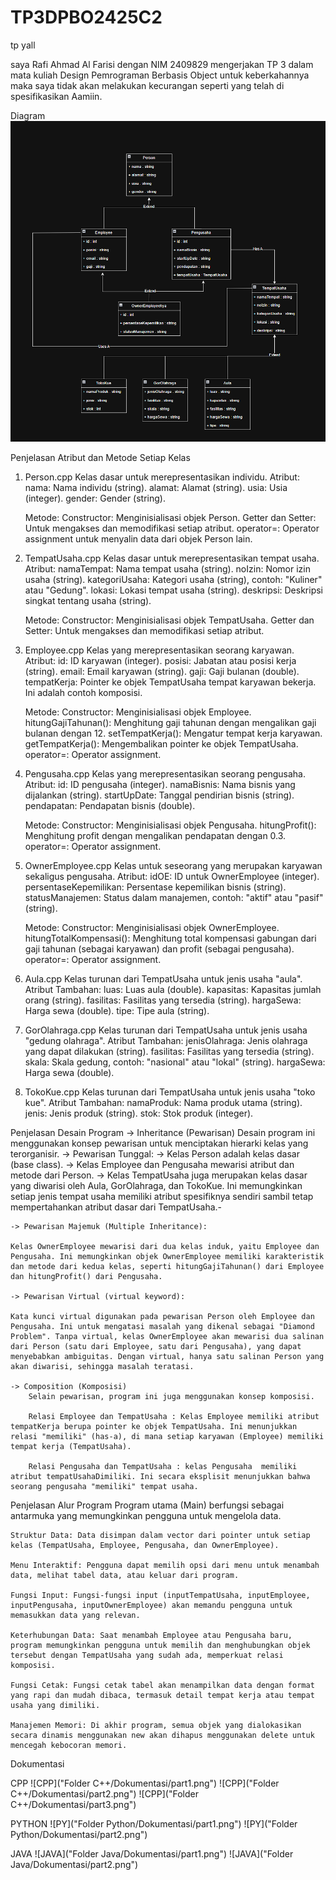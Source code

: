 # TP3DPBO2425C2

tp yall

saya Rafi Ahmad Al Farisi dengan NIM 2409829
mengerjakan TP 3 dalam mata kuliah Design Pemrograman Berbasis Object
untuk keberkahannya maka saya tidak akan melakukan kecurangan
seperti yang telah di spesifikasikan Aamiin.

Diagram
![Diagram](Design.png)

Penjelasan Atribut dan Metode Setiap Kelas

1. Person.cpp
   Kelas dasar untuk merepresentasikan individu.
   Atribut:
   nama: Nama individu (string).
   alamat: Alamat (string).
   usia: Usia (integer).
   gender: Gender (string).

   Metode:
   Constructor: Menginisialisasi objek Person.
   Getter dan Setter: Untuk mengakses dan memodifikasi setiap atribut.
   operator=: Operator assignment untuk menyalin data dari objek Person lain.

2. TempatUsaha.cpp
   Kelas dasar untuk merepresentasikan tempat usaha.
   Atribut:
   namaTempat: Nama tempat usaha (string).
   noIzin: Nomor izin usaha (string).
   kategoriUsaha: Kategori usaha (string), contoh: "Kuliner" atau "Gedung".
   lokasi: Lokasi tempat usaha (string).
   deskripsi: Deskripsi singkat tentang usaha (string).

   Metode:
   Constructor: Menginisialisasi objek TempatUsaha.
   Getter dan Setter: Untuk mengakses dan memodifikasi setiap atribut.

3. Employee.cpp
   Kelas yang merepresentasikan seorang karyawan.
   Atribut:
   id: ID karyawan (integer).
   posisi: Jabatan atau posisi kerja (string).
   email: Email karyawan (string).
   gaji: Gaji bulanan (double).
   tempatKerja: Pointer ke objek TempatUsaha tempat karyawan bekerja. Ini adalah contoh komposisi.

   Metode:
   Constructor: Menginisialisasi objek Employee.
   hitungGajiTahunan(): Menghitung gaji tahunan dengan mengalikan gaji bulanan dengan 12.
   setTempatKerja(): Mengatur tempat kerja karyawan.
   getTempatKerja(): Mengembalikan pointer ke objek TempatUsaha.
   operator=: Operator assignment.

4. Pengusaha.cpp
   Kelas yang merepresentasikan seorang pengusaha.
   Atribut:
   id: ID pengusaha (integer).
   namaBisnis: Nama bisnis yang dijalankan (string).
   startUpDate: Tanggal pendirian bisnis (string).
   pendapatan: Pendapatan bisnis (double).

   Metode:
   Constructor: Menginisialisasi objek Pengusaha.
   hitungProfit(): Menghitung profit dengan mengalikan pendapatan dengan 0.3.
   operator=: Operator assignment.

5. OwnerEmployee.cpp
   Kelas untuk seseorang yang merupakan karyawan sekaligus pengusaha.
   Atribut:
   idOE: ID untuk OwnerEmployee (integer).
   persentaseKepemilikan: Persentase kepemilikan bisnis (string).
   statusManajemen: Status dalam manajemen, contoh: "aktif" atau "pasif" (string).

   Metode:
   Constructor: Menginisialisasi objek OwnerEmployee.
   hitungTotalKompensasi(): Menghitung total kompensasi gabungan dari gaji tahunan (sebagai karyawan) dan profit (sebagai pengusaha).
   operator=: Operator assignment.

6. Aula.cpp
   Kelas turunan dari TempatUsaha untuk jenis usaha "aula".
   Atribut Tambahan:
   luas: Luas aula (double).
   kapasitas: Kapasitas jumlah orang (string).
   fasilitas: Fasilitas yang tersedia (string).
   hargaSewa: Harga sewa (double).
   tipe: Tipe aula (string).

7. GorOlahraga.cpp
   Kelas turunan dari TempatUsaha untuk jenis usaha "gedung olahraga".
   Atribut Tambahan:
   jenisOlahraga: Jenis olahraga yang dapat dilakukan (string).
   fasilitas: Fasilitas yang tersedia (string).
   skala: Skala gedung, contoh: "nasional" atau "lokal" (string).
   hargaSewa: Harga sewa (double).

8. TokoKue.cpp
   Kelas turunan dari TempatUsaha untuk jenis usaha "toko kue".
   Atribut Tambahan:
   namaProduk: Nama produk utama (string).
   jenis: Jenis produk (string).
   stok: Stok produk (integer).

Penjelasan Desain Program
-> Inheritance (Pewarisan)
Desain program ini menggunakan konsep pewarisan untuk menciptakan hierarki kelas yang terorganisir.
-> Pewarisan Tunggal:
-> Kelas Person adalah kelas dasar (base class).
-> Kelas Employee dan Pengusaha mewarisi atribut dan metode dari Person.
-> Kelas TempatUsaha juga merupakan kelas dasar yang diwarisi oleh Aula, GorOlahraga, dan TokoKue. Ini memungkinkan setiap jenis tempat usaha memiliki atribut spesifiknya sendiri sambil tetap mempertahankan atribut dasar dari TempatUsaha.-

    -> Pewarisan Majemuk (Multiple Inheritance):

    Kelas OwnerEmployee mewarisi dari dua kelas induk, yaitu Employee dan Pengusaha. Ini memungkinkan objek OwnerEmployee memiliki karakteristik dan metode dari kedua kelas, seperti hitungGajiTahunan() dari Employee dan hitungProfit() dari Pengusaha.

    -> Pewarisan Virtual (virtual keyword):

    Kata kunci virtual digunakan pada pewarisan Person oleh Employee dan Pengusaha. Ini untuk mengatasi masalah yang dikenal sebagai "Diamond Problem". Tanpa virtual, kelas OwnerEmployee akan mewarisi dua salinan dari Person (satu dari Employee, satu dari Pengusaha), yang dapat menyebabkan ambiguitas. Dengan virtual, hanya satu salinan Person yang akan diwarisi, sehingga masalah teratasi.

    -> Composition (Komposisi)
        Selain pewarisan, program ini juga menggunakan konsep komposisi.

        Relasi Employee dan TempatUsaha : Kelas Employee memiliki atribut tempatKerja berupa pointer ke objek TempatUsaha. Ini menunjukkan relasi "memiliki" (has-a), di mana setiap karyawan (Employee) memiliki tempat kerja (TempatUsaha).

        Relasi Pengusaha dan TempatUsaha : kelas Pengusaha  memiliki atribut tempatUsahaDimiliki. Ini secara eksplisit menunjukkan bahwa seorang pengusaha "memiliki" tempat usaha.

Penjelasan Alur Program
Program utama (Main) berfungsi sebagai antarmuka yang memungkinkan pengguna untuk mengelola data.

    Struktur Data: Data disimpan dalam vector dari pointer untuk setiap kelas (TempatUsaha, Employee, Pengusaha, dan OwnerEmployee).

    Menu Interaktif: Pengguna dapat memilih opsi dari menu untuk menambah data, melihat tabel data, atau keluar dari program.

    Fungsi Input: Fungsi-fungsi input (inputTempatUsaha, inputEmployee, inputPengusaha, inputOwnerEmployee) akan memandu pengguna untuk memasukkan data yang relevan.

    Keterhubungan Data: Saat menambah Employee atau Pengusaha baru, program memungkinkan pengguna untuk memilih dan menghubungkan objek tersebut dengan TempatUsaha yang sudah ada, memperkuat relasi komposisi.

    Fungsi Cetak: Fungsi cetak tabel akan menampilkan data dengan format yang rapi dan mudah dibaca, termasuk detail tempat kerja atau tempat usaha yang dimiliki.

    Manajemen Memori: Di akhir program, semua objek yang dialokasikan secara dinamis menggunakan new akan dihapus menggunakan delete untuk mencegah kebocoran memori.

Dokumentasi

CPP
![CPP]("Folder C++/Dokumentasi/part1.png")
![CPP]("Folder C++/Dokumentasi/part2.png")
![CPP]("Folder C++/Dokumentasi/part3.png")

PYTHON
![PY]("Folder Python/Dokumentasi/part1.png")
![PY]("Folder Python/Dokumentasi/part2.png")

JAVA
![JAVA]("Folder Java/Dokumentasi/part1.png")
![JAVA]("Folder Java/Dokumentasi/part2.png")
